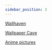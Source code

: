 ```yaml
---
sidebar_position: 3
---
```

[Wallhaven](https://wallhaven.cc/)

[Wallpaper Cave](https://wallpapercave.com/)

[Anime pictures](https://anime-pictures.net/)